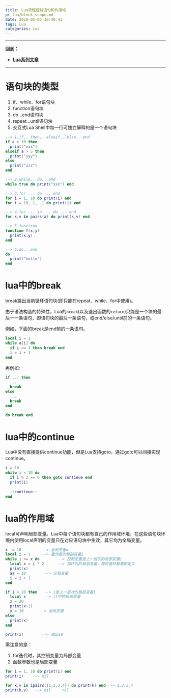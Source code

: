 ```yaml
---
title: Lua流程控制语句和作用域
p: lua/block_scope.md
date: 2020-05-02 10:40:41
tags: Lua
categories: Lua
---
```


--------

**回到：**  
- **[Lua系列文章](/lua/index)**  

--------

# 语句块的类型

1. if、while、for语句块
2. function语句块  
3. do...end语句块
4. repeat...until语句块  
5. 交互式Lua Shell中每一行可独立解释的是一个语句块  

```lua
--> 1.if...then...elseif...else...end
if a > 10 then
  print("xxx")
elseif a > 5 then
  print("yyy")
else
  print("zzz")
end

--> 2.while...do...end
while true do print("xxx") end

--> 3.for ... do ... end
for i = 1, 10 do print(i) end
for i = 10, 1, -1 do print(i) end

--> 4.for ... in ... do ... end
for k,v in pairs(a) do print(k,v) end

--> 5.function
function f(x,y)
  print(x,y)
end

--> 6.do...end
do
  print("hello")
end
```

# lua中的break

break跳出当前循环语句块(即只能在repeat、while、for中使用)。

由于语法构造的特殊性，Lua的`break`(以及退出函数的`return`)只能是一个块的最后一一条语句，即语句块的最后一条语句，或end/else/until前的一条语句。

例如，下面的break是end前的一条语句。

```lua
local i = 1
while a[i] do
  if i == 3 then break end
  i = i + 1
end
```

再例如:

```lua
if ... then
  ...
  break
else
  ...
  break
end

do break end
```

# lua中的continue

Lua中没有直接提供continue功能，但是Lua支持goto，通过goto可以间接实现continue。

```lua
i = 10
while i < 10 do
  if i % 2 == 0 then goto continue end
  print(i)
  
  ::continue::
end
```

# lua的作用域

local可声明局部变量。Lua中每个语句块都有自己的作用域环境，在这些语句块环境内使用local声明的变量只在对应语句块中生效，其它均为全局变量。

```lua
x  = 10         --> 全局变量x
local i = 1     --> 最外层的局部变量i
while i <= x do        --> 控制变量是上一层次的局部变量i
  local x = i * 2      --> 循环内的局部变量，每轮循环都重新定义
  print(x)
  aa = 10        --> 全局变量
  i = i + 1
end

if i > 20 then   --> i是上一层次的局部变量i
  local x        --> if中的局部变量
  x = 20 
  print(x+2)
  y = 10       --> 全局变量
else
  print(x)
end

print(x)        --> 输出10
```

需注意的是：  

1. for迭代时，其控制变量为局部变量  
2. 函数参数也是局部变量  

```lua
for i = 1, 10 do print(i) end
print(i)    --> nil

for k,v in ipairs({1,2,3,4}) do print(k) end --> 1,2,3,4
print(k,v)   --> nil     nil
```